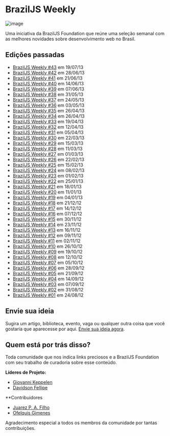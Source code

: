 # BrazilJS Weekly

![image](https://raw.github.com/braziljs/weekly/master/design/logo.jpg)

Uma iniciativa da BrazilJS Foundation que reúne uma seleção semanal com as melhores novidades sobre desenvolvimento web no Brasil.

## Edições passadas

* [BrazilJS Weekly #43](http://braziljs.org/weekly/43.html) em 19/07/13
* [BrazilJS Weekly #42](http://braziljs.org/weekly/42.html) em 28/06/13
* [BrazilJS Weekly #41](http://braziljs.org/weekly/41.html) em 21/06/13
* [BrazilJS Weekly #40](http://braziljs.org/weekly/40.html) em 14/06/13
* [BrazilJS Weekly #39](http://braziljs.org/weekly/39.html) em 07/06/13
* [BrazilJS Weekly #38](http://braziljs.org/weekly/38.html) em 31/05/13
* [BrazilJS Weekly #37](http://braziljs.org/weekly/37.html) em 24/05/13
* [BrazilJS Weekly #36](http://braziljs.org/weekly/36.html) em 03/05/13
* [BrazilJS Weekly #35](http://braziljs.org/weekly/35.html) em 26/04/13
* [BrazilJS Weekly #34](http://braziljs.org/weekly/34.html) em 26/04/13
* [BrazilJS Weekly #33](http://braziljs.org/weekly/33.html) em 19/04/13
* [BrazilJS Weekly #32](http://braziljs.org/weekly/32.html) em 12/04/13
* [BrazilJS Weekly #31](http://braziljs.org/weekly/31.html) em 05/04/13
* [BrazilJS Weekly #30](http://braziljs.org/weekly/30.html) em 22/03/13
* [BrazilJS Weekly #29](http://braziljs.org/weekly/29.html) em 15/03/13
* [BrazilJS Weekly #28](http://braziljs.org/weekly/28.html) em 11/03/13
* [BrazilJS Weekly #27](http://braziljs.org/weekly/27.html) em 01/03/13
* [BrazilJS Weekly #26](http://braziljs.org/weekly/26.html) em 22/02/13
* [BrazilJS Weekly #25](http://braziljs.org/weekly/25.html) em 15/02/13
* [BrazilJS Weekly #24](http://braziljs.org/weekly/24.html) em 08/02/13
* [BrazilJS Weekly #23](http://braziljs.org/weekly/23.html) em 01/02/13
* [BrazilJS Weekly #22](http://braziljs.org/weekly/22.html) em 25/01/13
* [BrazilJS Weekly #21](http://braziljs.org/weekly/21.html) em 18/01/13
* [BrazilJS Weekly #20](http://braziljs.org/weekly/20.html) em 11/01/13
* [BrazilJS Weekly #19](http://braziljs.org/weekly/19.html) em 04/01/13
* [BrazilJS Weekly #18](http://braziljs.org/weekly/18.html) em 21/12/12
* [BrazilJS Weekly #17](http://braziljs.org/weekly/17.html) em 14/12/12
* [BrazilJS Weekly #16](http://braziljs.org/weekly/16.html) em 07/12/12
* [BrazilJS Weekly #15](http://braziljs.org/weekly/15.html) em 30/11/12
* [BrazilJS Weekly #14](http://braziljs.org/weekly/14.html) em 23/11/12
* [BrazilJS Weekly #13](http://braziljs.org/weekly/13.html) em 16/11/12
* [BrazilJS Weekly #12](http://braziljs.org/weekly/12.html) em 09/11/12
* [BrazilJS Weekly #11](http://braziljs.org/weekly/11.html) em 02/11/12
* [BrazilJS Weekly #10](http://braziljs.org/weekly/10.html) em 26/10/12
* [BrazilJS Weekly #09](http://braziljs.org/weekly/09.html) em 19/10/12
* [BrazilJS Weekly #08](http://braziljs.org/weekly/08.html) em 12/10/12
* [BrazilJS Weekly #07](http://braziljs.org/weekly/07.html) em 05/10/12
* [BrazilJS Weekly #06](http://braziljs.org/weekly/06.html) em 28/09/12
* [BrazilJS Weekly #05](http://braziljs.org/weekly/05.html) em 21/09/12
* [BrazilJS Weekly #04](http://braziljs.org/weekly/04.html) em 14/09/12
* [BrazilJS Weekly #03](http://braziljs.org/weekly/03.html) em 07/09/12
* [BrazilJS Weekly #02](http://braziljs.org/weekly/02.html) em 31/08/12
* [BrazilJS Weekly #01](http://braziljs.org/weekly/01.html) em 24/08/12

## Envie sua ideia

Sugira um artigo, biblioteca, evento, vaga ou qualquer outra coisa que você gostaria que aparecesse por aqui. [Envie sua ideia agora](http://braziljs.org/services/add2weekly/).

## Quem está por trás disso?

Toda comunidade que nos indica links preciosos e a BrazilJS Foundation com seu trabalho de curadoria sobre esse conteúdo.

**Líderes de Projeto:**

* [Giovanni Keppelen](http://github.com/keppelen)
* [Davidson Fellipe](http://github.com/davidsonfellipe)

**Contribuidores

* [Juarez P. A. Filho](https://github.com/juarezpaf)
* [Ofelquis Gimenes](https://github.com/felquis)

Agradecimento especial a todos os membros da comunidade por tantas contribuições.
